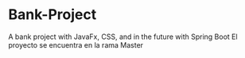 # Bank-Project
A bank project with JavaFx, CSS, and in the future with Spring Boot
El proyecto se encuentra en la rama Master

